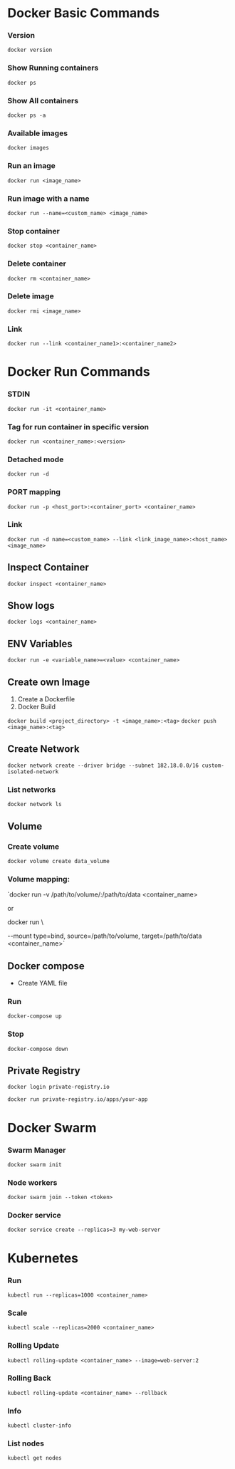# Docker Basic Commands

### Version

`docker version`

### Show Running containers

`docker ps`

### Show All containers

`docker ps -a`

### Available images

`docker images`

### Run an image

`docker run <image_name>`

### Run image with a name

`docker run --name=<custom_name> <image_name>`

### Stop container

`docker stop <container_name>`

### Delete container

`docker rm <container_name>`

### Delete image

`docker rmi <image_name>`

### Link 

`docker run --link <container_name1>:<container_name2>`

# Docker Run Commands

### STDIN

`docker run -it <container_name>`

### Tag for run container in specific version

`docker run <container_name>:<version>`
  
### Detached mode

`docker run -d`
  
### PORT mapping

`docker run -p <host_port>:<container_port> <container_name>`

### Link

`docker run -d name=<custom_name> --link <link_image_name>:<host_name> <image_name>`

## Inspect Container

`docker inspect <container_name>`

## Show logs

`docker logs <container_name>`

## ENV Variables

`docker run -e <variable_name>=<value> <container_name>`

## Create own Image

1. Create a Dockerfile 
2. Docker Build

`docker build <project_directory> -t <image_name>:<tag>`
`docker push <image_name>:<tag>`

## Create Network

`docker network create --driver bridge --subnet 182.18.0.0/16 custom-isolated-network`

### List networks

`docker network ls`

## Volume

### Create volume

`docker volume create data_volume` 
	
### Volume mapping: 

`docker run -v /path/to/volume/:/path/to/data <container_name>

or

docker run \ 

--mount type=bind, source=/path/to/volume, target=/path/to/data <container_name>`  

## Docker compose

* Create YAML file

### Run

`docker-compose up`

### Stop

`docker-compose down`

## Private Registry

`docker login private-registry.io`

`docker run private-registry.io/apps/your-app`

# Docker Swarm

### Swarm Manager

`docker swarm init`

### Node workers 

`docker swarm join --token <token>`

### Docker service

`docker service create --replicas=3 my-web-server`

# Kubernetes

### Run

`kubectl run --replicas=1000 <container_name>`

### Scale

`kubectl scale --replicas=2000 <container_name>`

### Rolling Update

`kubectl rolling-update <container_name> --image=web-server:2`

### Rolling Back

`kubectl rolling-update <container_name> --rollback`

### Info

`kubectl cluster-info`

### List nodes

`kubectl get nodes`
